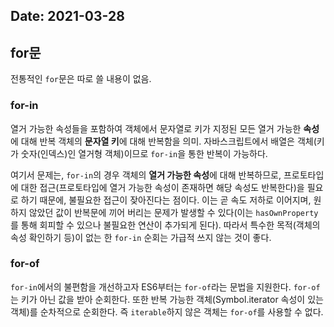 Date: 2021-03-28
---

## for문
전통적인 `for`문은 따로 쓸 내용이 없음.

### for-in
열거 가능한 속성들을 포함하여 객체에서 문자열로 키가 지정된 모든 열거 가능한 **속성**에 대해 반복
객체의 **문자열 키**에 대해 반복함을 의미.
자바스크립트에서 배열은 객체(키가 숫자(인덱스)인 열거형 객체)이므로 `for-in`을 통한 반복이 가능하다.

여기서 문제는, `for-in`의 경우 객체의 **열거 가능한 속성**에 대해 반복하므로, 프로토타입에 대한 접근(프로토타입에 열거 가능한 속성이 존재하면 해당 속성도 반복한다)을 필요로 하기 때문에, 불필요한 접근이 잦아진다는 점이다.
이는 곧 속도 저하로 이어지며, 원하지 않았던 값이 반복문에 끼어 버리는 문제가 발생할 수 있다(이는 `hasOwnProperty`를 통해 회피할 수 있으나 불필요한 연산이 추가되게 된다).
따라서 특수한 목적(객체의 속성 확인하기 등)이 없는 한 `for-in` 순회는 가급적 쓰지 않는 것이 좋다.

### for-of
`for-in`에서의 불편함을 개선하고자 ES6부터는 `for-of`라는 문법을 지원한다. `for-of`는 키가 아닌 값을 받아 순회한다. 또한 반복 가능한 객체(Symbol.iterator 속성이 있는 객체)를 순차적으로 순회한다. 즉 `iterable`하지 않은 객체는 `for-of`를 사용할 수 없다.
